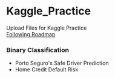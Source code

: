 # Kaggle_Practice
Upload Files for Kaggle Practice <br>
[Following Roadmap](https://kaggle-kr.tistory.com/32)

### Binary Classification
* Porto Seguro's Safe Driver Prediction
* Home Credit Default Risk
